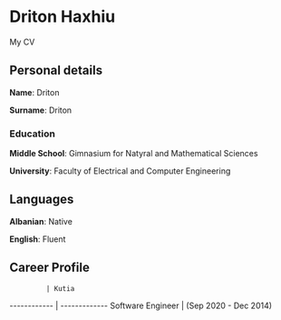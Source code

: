 # Driton Haxhiu
My CV

## Personal details
**Name**: Driton

**Surname**: Driton

### Education
**Middle School**: Gimnasium for Natyral and Mathematical Sciences

**University**: Faculty of Electrical and Computer Engineering

## Languages
**Albanian**: Native

**English**: Fluent

## Career Profile
             | Kutia
------------ | -------------
Software Engineer | (Sep 2020 - Dec 2014)
